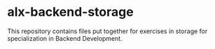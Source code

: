 # alx-backend-storage
This repository contains files put together for exercises in storage for specialization in Backend Development.
